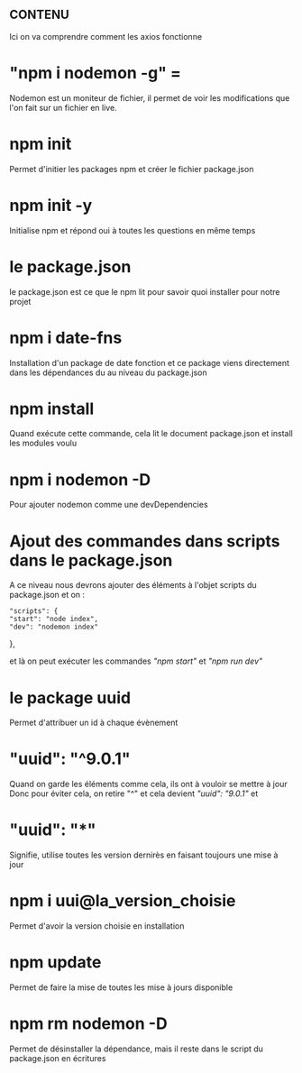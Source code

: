 ## CONTENU 
 
 Ici on va comprendre comment les axios fonctionne 
 
# "npm i nodemon -g" = 
 Nodemon est un moniteur de fichier, il permet de voir les modifications
 que l'on fait sur un fichier en live.

# npm init 
 Permet d'initier les packages npm et créer le fichier package.json

# npm init -y 
 Initialise npm et répond oui à toutes les questions en même temps

# le package.json
le package.json est ce que le npm lit pour savoir quoi installer pour notre projet 

#  npm i date-fns
 Installation d'un package de date fonction et ce package viens directement
 dans les dépendances du au niveau du package.json

# npm install 
 Quand exécute cette commande, cela lit le document package.json
 et install les modules voulu

#  npm i nodemon -D
 Pour ajouter nodemon comme une devDependencies

# Ajout des commandes dans scripts dans le package.json
 A ce niveau nous devrons ajouter des éléments à l'objet scripts du 
 package.json et on : 

    "scripts": {
    "start": "node index",
    "dev": "nodemon index"
  },

et là on peut  exécuter les commandes  *"npm start"* et *"npm run dev"*

# le package uuid 
 Permet d'attribuer un id à chaque évènement

# "uuid": "^9.0.1"
Quand on garde les éléments comme cela, ils ont à vouloir se mettre à jour 
Donc pour éviter cela, on retire "^" et cela devient 
            *"uuid": "9.0.1"* et
# "uuid": "*" 
 Signifie, utilise toutes les version dernirès en faisant toujours une mise à jour

# npm i uui@la_version_choisie
 Permet d'avoir la version choisie en installation 

# npm update
 Permet de faire la mise de toutes les mise à jours disponible

# npm rm nodemon -D 
Permet de désinstaller la dépendance, mais il reste dans le script du package.json en écritures